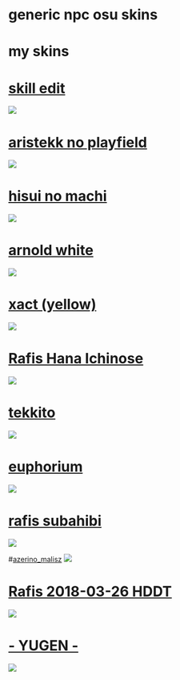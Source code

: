 # generic npc osu skins
# my skins
# [skill edit](https://yeahyeahhyeahh.s-ul.eu/ROtIiF1g)
![](https://osu.ppy.sh/ss/18207457/1525)

# [aristekk no playfield](https://yeahyeahhyeahh.s-ul.eu/g0sb2vby)
![](https://osu.ppy.sh/ss/18207529/9d40)

# [hisui no machi](https://yeahyeahhyeahh.s-ul.eu/qZyCqJZN)
![](https://osu.ppy.sh/ss/18207496/a5bc)

# [arnold white](https://yeahyeahhyeahh.s-ul.eu/RRwIH7So)
![](https://osu.ppy.sh/ss/18207291/99a2)

# [xact (yellow)](https://cdn.discordapp.com/attachments/878013440810172456/998513299794706432/xact.osk)
![](https://i.imgur.com/fJUxNN0.png)

# [Rafis Hana Ichinose](https://yeahyeahhyeahh.s-ul.eu/PC0Uzozw)
![](https://osu.ppy.sh/ss/18207322/abe7)

# [tekkito](https://yeahyeahhyeahh.s-ul.eu/KMVrv04f)
![](https://osu.ppy.sh/ss/18207513/588c)

# [euphorium](https://b.catgirlsare.sexy/QvtmGS29.osk)
![](https://camo.githubusercontent.com/b22dff58aa08de847ee08ca25f25af83318f58e7bb741fe7e7d9f9c3c1047b62/68747470733a2f2f692e696d6775722e636f6d2f613343563179422e706e67)

# [rafis subahibi](https://yeahyeahhyeahh.s-ul.eu/VD8Osovw)
![](https://osu.ppy.sh/ss/18207279/4f2b)

#[azerino_malisz](https://github.com/rudjx3/skins/raw/main/lystia/azerino_malisz.osk)
![](https://camo.githubusercontent.com/6568bfdcf01ddbf95c382df4083fc6a2a2a195061a1e3fa7d55e60881965fe4a/68747470733a2f2f63646e2e646973636f72646170702e636f6d2f6174746163686d656e74732f3939393336373636373436353036383538352f313032353336393932333136373436313434372f73637265656e73686f743030352e6a7067)

# [Rafis 2018-03-26 HDDT](https://yeahyeahhyeahh.s-ul.eu/j3RVP9zO)
![](https://camo.githubusercontent.com/dba1121c2a976c6b3ef339ccad01dfcfacea7825f0f9a54c5b11909a64db82e6/68747470733a2f2f736b696e732e6f7375636b2e6e65742f75706c6f6164732f706f7374732f323031382d30392f313533373836363930355f666572626575772e6a7067)

# [- YUGEN -](https://osuskins.net/skin/wEaMJGb)
![](https://camo.githubusercontent.com/0d6db8587fa741fa37146d9ad751c4426cbe42a010ae0a56f3d967050d9718ec/687474703a2f2f61646d696e2e6f7375736b696e732e6d652f2f696d616765732f736b696e732f3633373533383231323031323035373138352e6a7067)
